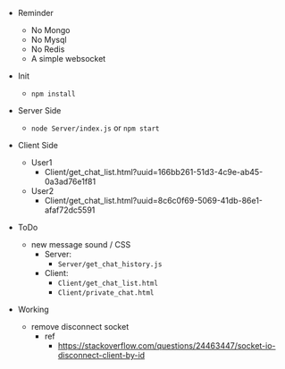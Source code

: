 - Reminder
	- No Mongo
	- No Mysql
	- No Redis
	- A simple websocket
	
- Init
	- ```npm install```

- Server Side
	- ```node Server/index.js``` or ```npm start```

- Client Side
	- User1
		- Client/get_chat_list.html?uuid=166bb261-51d3-4c9e-ab45-0a3ad76e1f81
	- User2
		- Client/get_chat_list.html?uuid=8c6c0f69-5069-41db-86e1-afaf72dc5591

- ToDo
	- new message sound / CSS
		- Server: 
			- `Server/get_chat_history.js`
		- Client: 
			- `Client/get_chat_list.html`
			- `Client/private_chat.html`
- Working
	- remove disconnect socket
		- ref
			- https://stackoverflow.com/questions/24463447/socket-io-disconnect-client-by-id